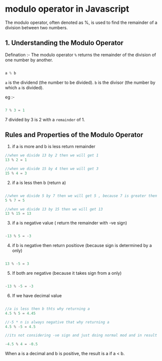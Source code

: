 # modulo operator in Javascript
The modulo operator, often denoted as %, is used to find the remainder of a division between two numbers.


## 1. Understanding the Modulo Operator

Defination :- The modulo operator `%` returns the remainder of the division of one number by another.

```javascript

a % b

```
`a` is the dividend (the number to be divided).
`b` is the divisor (the number by which `a` is divided).


eg :- 

```javascript

7 % 3 = 1

```
 7 divided by 3 is 2 with a `remainder` of 1.


## Rules and Properties of the Modulo Operator

1. if a is more and b is less return remainder

```javascript
//when we divide 13 by 2 then we will get 1
13 % 2 = 1

//when we divide 15 by 4 then we will get 3
15 % 4 = 3

```

2. if a is less then b (return a)

```javascript

//when we divide 5 by 7 then we will get 5 , because 7 is greater then 5
5 % 7 = 5

//when we divide 13 by 15 then we will get 13 
13 % 15 = 13

```

3. if a is negative value ( return the remainder with -ve sign)

```javascript

-13 % 5 = -3

```

4. if b is negative then return positiove (because sign is determined by a only)


```javascript

13 % -5 = 3

```

5. If both are negative (because it takes sign from a only)

```javascript

-13 % -5 = -3

```

6. If we have decimal value

```javascript

//a is less then b thts why returning a
4.5 % 5 = 4.45

//-5 * n is always negative that why returning a
4.5 % -5 = 4.5

//its not considering -ve sign and just doing normal mod and in result it is adding -ve sign

-4.5 % 4 = -0.5

```

When a is a decimal and b is positive, the result is a if a < b.



















